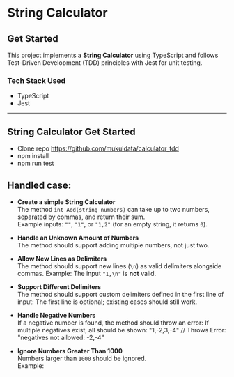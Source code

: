 # String Calculator

## Get Started

This project implements a **String Calculator** using TypeScript and follows Test-Driven Development (TDD) principles with Jest for unit testing.

### Tech Stack Used
- TypeScript
- Jest

---

## String Calculator Get Started 
* Clone repo https://github.com/mukuldata/calculator_tdd
* npm install
* npm run test


## Handled case:
- **Create a simple String Calculator**  
  The method `int Add(string numbers)` can take up to two numbers, separated by commas, and return their sum.  
  Example inputs: `""`, `"1"`, or `"1,2"` (for an empty string, it returns `0`).  

- **Handle an Unknown Amount of Numbers**  
  The method should support adding multiple numbers, not just two.  

- **Allow New Lines as Delimiters**  
  The method should support new lines (`\n`) as valid delimiters alongside commas.
  Example:
  The input `"1,\n"` is **not** valid.

- **Support Different Delimiters**  
The method should support custom delimiters defined in the first line of input:
The first line is optional; existing cases should still work.

- **Handle Negative Numbers**  
If a negative number is found, the method should throw an error:
If multiple negatives exist, all should be shown:
"1,-2,3,-4" // Throws Error: "negatives not allowed: -2,-4"

- **Ignore Numbers Greater Than 1000**  
Numbers larger than `1000` should be ignored.  
Example:  
